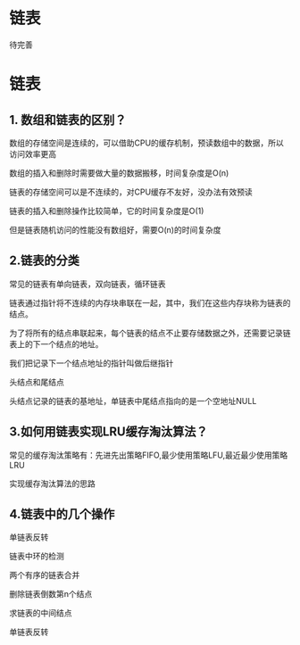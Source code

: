 # 链表



待完善

<!--more-->
# 链表

## 1. 数组和链表的区别？

数组的存储空间是连续的，可以借助CPU的缓存机制，预读数组中的数据，所以访问效率更高

数组的插入和删除时需要做大量的数据搬移，时间复杂度是O(n)

链表的存储空间可以是不连续的，对CPU缓存不友好，没办法有效预读

链表的插入和删除操作比较简单，它的时间复杂度是O(1)

但是链表随机访问的性能没有数组好，需要O(n)的时间复杂度

## 2.链表的分类

常见的链表有单向链表，双向链表，循环链表

链表通过指针将不连续的内存块串联在一起，其中，我们在这些内存块称为链表的结点。

为了将所有的结点串联起来，每个链表的结点不止要存储数据之外，还需要记录链表上的下一个结点的地址。

我们把记录下一个结点地址的指针叫做后继指针

头结点和尾结点

头结点记录的链表的基地址，单链表中尾结点指向的是一个空地址NULL

## 3.如何用链表实现LRU缓存淘汰算法？

常见的缓存淘汰策略有：先进先出策略FIFO,最少使用策略LFU,最近最少使用策略LRU

实现缓存淘汰算法的思路

## 4.链表中的几个操作

单链表反转

链表中环的检测

两个有序的链表合并

删除链表倒数第n个结点

求链表的中间结点

单链表反转

